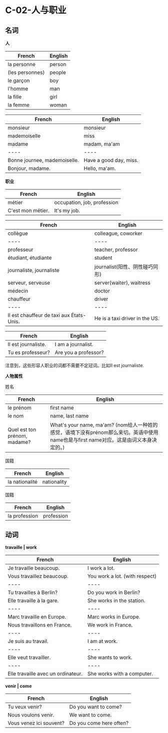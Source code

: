 ﻿# C-02-人与职业

## 名词

**人**

French | English
---- | ----
la personne | person
(les personnes) | people
le garçon | boy
l'homme | man
la fille | girl
la femme | woman

French | English
---- | ----
monsieur | monsieur
mademoiselle | miss
madame | madam, ma'am
---- | ----
Bonne journee, mademoiselle. | Have a good day, miss.
Bonjour, madame. | Hello, ma'am.

**职业**

French | English
---- | ----
métier | occupation, job, profession
C'est mon métier. | It's my job.

French | English
---- | ----
collègue | colleague, coworker
---- | ----
professeur | teacher, professor
étudiant, étudiante | student
journaliste, journaliste | journalist(阳性、阴性碰巧同形)
serveur, serveuse | server(waiter), waitress
médecin | doctor
chauffeur | driver
---- | ----
Il est chauffeur de taxi aux États-Unis. | He is a taxi driver in the US.

French | English
---- | ----
Il est journaliste. | I am a journalist. 
Tu es professeur? | Are you a professor?

注意到，这些形容人职业的词都不需要不定冠词。比如Il est journaliste.

**人物属性**

姓名

French | English
---- | ----
le prénom | first name
le nom | name, last name
Quel est ton prénom, madame? | What's your name, ma'am? (nom给人一种姓的感觉，语境下没有prénom那么亲切。英语中使用name也是与first name对应。这是由词义本身决定的。) 

国籍

French | English
---- | ----
la nationalité | nationality

国籍

French | English
---- | ----
la profession | profession

## 动词

**travaille | work**

French | English
---- | ----
Je travaille beaucoup. | I work a lot.
Vous travaillez beaucoup. | You work a lot. (with respect)
---- | ----
Tu travailles à Berlin? | Do you work in Berlin?
Elle travaille à la gare. | She works in the station.
---- | ----
Marc travaille en Europe. | Marc works in Europe.
Nous travaillons en France. | We work in France.
---- | ----
Je suis au travail. | I am at work.
---- | ----
Elle veut travailler. | She wants to work.
---- | ----
Elle travaille avec un ordinateur. | She works with a computer.

**venir | come**

French | English
---- | ----
Tu veux venir? | Do you want to come?
Nous voulons venir. | We want to come.
Vous venez ici souvent? | Do you come here often?